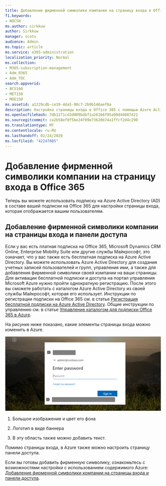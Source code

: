 ```yaml
---
title: Добавление фирменной символики компании на страницу входа в Office 365
f1.keywords:
- NOCSH
ms.author: sirkkuw
author: Sirkkuw
manager: scotv
audience: Admin
ms.topic: article
ms.service: o365-administration
localization_priority: Normal
ms.collection:
- M365-subscription-management
- Adm_O365
- Adm_TOC
search.appverid:
- BCS160
- MET150
- MOE150
ms.assetid: a1229cdb-ce19-4da5-90c7-2b9b146aef0a
description: Настройка страницы входа в Office 365 с помощью Azure Active Directory. Вы можете добавить иллюстрацию, логотип и текст на страницу входа.
ms.openlocfilehash: 7db1271cd3d009bdbf1a26166f95a99d44087421
ms.sourcegitcommit: ca2b58ef8f5be24f09e73620b74a1ffcf2d4c290
ms.translationtype: MT
ms.contentlocale: ru-RU
ms.lasthandoff: 02/24/2020
ms.locfileid: "42247885"
---
```

# <a name="add-your-company-branding-to-office-365-sign-in-page"></a>Добавление фирменной символики компании на страницу входа в Office 365

 Теперь вы можете использовать подписку на Azure Active Directory (AD) в составе вашей подписки на Office 365 для настройки страницы входа, которая отображается вашим пользователям. 
  
## <a name="add-company-branding-to-your-sign-in-page-and-access-panel-pages"></a>Добавление фирменной символики компании на страницы входа и панели доступа

Если у вас есть платная подписка на Office 365, Microsoft Dynamics CRM Online, Enterprise Mobility Suite или другие службы Майкрософт, это означает, что у вас также есть бесплатная подписка на Azure Active Directory. Вы можете использовать Azure Active Directory для создания учетных записей пользователей и групп, управления ими, а также для добавления фирменной символики своей компании на ваши страницы. Для активации бесплатной подписки и доступа на портал управления Microsoft Azure нужно пройти однократную регистрацию. После этого вы сможете работать с каталогом Azure Active Directory из своей службы Майкрософт, которая его использует. Инструкции по регистрации подписки на Office 365 см. в статье [Регистрация бесплатной подписки на Azure Active Directory](https://go.microsoft.com/fwlink/p/?LinkID=527966). Общие инструкции по управлению см. в статье [Управление каталогом для подписки Office 365 в Azure](https://go.microsoft.com/fwlink/p/?LinkId=620076). 
  
На рисунке ниже показано, какие элементы страницы входа можно изменить в Azure.
  
![Области страницы входа Office 365, которые можно настроить.](../media/screenshotbranding.png)
  
1. Большое изображение и цвет его фона
    
2. Логотип в виде баннера
    
3. В эту область также можно добавить текст.
    
Помимо страницы входа, в Azure также можно настроить страницу панели доступа.
  
Если вы готовы добавить фирменную символику, ознакомьтесь с возможностями настройки с использованием содержимого Azure: [Добавление фирменной символики компании на страницы входа и панели доступа](https://go.microsoft.com/fwlink/p/?LinkId=620077).